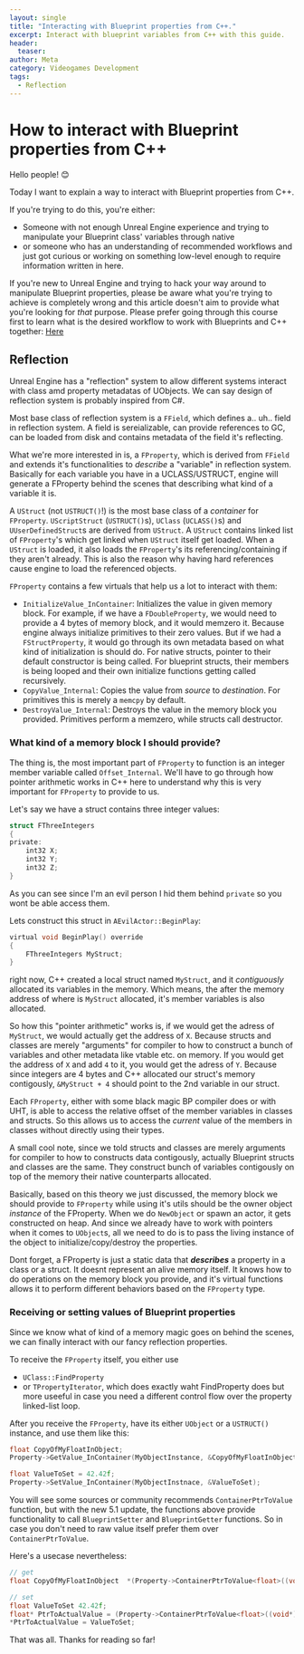 ```yaml
---
layout: single
title: "Interacting with Blueprint properties from C++."
excerpt: Interact with blueprint variables from C++ with this guide.
header:
  teaser: 
author: Meta
category: Videogames Development
tags:
  - Reflection
---
```


# How to interact with Blueprint properties from C++

Hello people! 😊

Today I want to explain a way to interact with Blueprint properties from C++.

If you're trying to do this, you're either:

- Someone with not enough Unreal Engine experience and trying to manipulate your Blueprint class' variables through native
- or someone who has an understanding of recommended workflows and just got curious or working on something low-level enough to require information written in here.

If you're new to Unreal Engine and trying to hack your way around to manipulate Blueprint properties, please be aware what you're trying to achieve is completely wrong and this article doesn't aim to provide what you're looking for *that* purpose. Please prefer going through this course first to learn what is the desired workflow to work with Blueprints and C++ together: [Here](https://www.unrealengine.com/en-US/onlinelearning-courses/converting-blueprints-to-c)

## Reflection

Unreal Engine has a "reflection" system to allow different systems interact with class amd property metadatas of UObjects. We can say design of reflection system is probably inspired from C#.

Most base class of reflection system is a `FField`, which defines a.. uh.. field in reflection system. A field is sereializable, can provide references to GC, can be loaded from disk and contains metadata of the field it's reflecting.

What we're more interested in is, a `FProperty`, which is derived from `FField` and extends it's functionalities to *describe* a "variable" in reflection system. Basically for each variable you have in a UCLASS/USTRUCT, engine will generate a FProperty behind the scenes that describing what kind of a variable it is. 

A `UStruct` (not `USTRUCT()`!) is the most base class of a *container* for `FProperty`. `UScriptStruct` (`USTRUCT()`s), `UClass` (`UCLASS()`s) and `UUserDefinedStruct`s are derived from `UStruct`. A `UStruct` contains linked list of `FProperty`'s which get linked when `UStruct` itself get loaded. When a `UStruct` is loaded, it also loads the `FProperty`'s its referencing/containing if they aren't already. This is also the reason why having hard references cause engine to load the referenced objects.

`FProperty` contains a few virtuals that help us a lot to interact with them:

- `InitializeValue_InContainer`: Initializes the value in given memory block. For example, if we have a `FDoubleProperty`, we would need to provide a 4 bytes of memory block, and it would memzero it. Because engine always initialize primitives to their zero values. But if we had a `FStructProperty`, it would go through its own metadata based on what kind of initialization is should do. For native structs, pointer to their default constructor is being called. For blueprint structs, their members is being looped and their own initialize functions getting called recursively.
- `CopyValue_Internal`: Copies the value from *source* to *destination*. For primitives this is merely a `memcpy` by default. 
- `DestroyValue_Internal`: Destroys the value in the memory block you provided. Primitives perform a memzero, while structs call destructor.

### What kind of a memory block I should provide?

The thing is, the most important part of `FProperty` to function is an integer member variable called `Offset_Internal`. We'll have to go through how pointer arithmetic works in C++ here to understand why this is very important for `FProperty` to provide to us.

Let's say we have a struct contains three integer values:
```c
struct FThreeIntegers
{
private:
    int32 X;
    int32 Y;
    int32 Z;
} 
```
As you can see since I'm an evil person I hid them behind `private` so you wont be able access them. 

Lets construct this struct in `AEvilActor::BeginPlay`:
```c
virtual void BeginPlay() override
{
    FThreeIntegers MyStruct;
}
```
right now, C++ created a local struct named `MyStruct`, and it *contiguously* allocated its variables in the memory. Which means, the after the memory address of where is `MyStruct` allocated, it's member variables is also allocated.

So how this "pointer arithmetic" works is, if we would get the adress of `MyStruct`, we would actually get the address of `X`. Because structs and classes are merely "arguments" for compiler to how to construct a bunch of variables and other metadata like vtable etc. on memory. If you would get the address of `X` and add `4` to it, you would get the adress of `Y`. Because since integers are 4 bytes and C++ allocated our struct's memory contigously, `&MyStruct + 4` should point to the 2nd variable in our struct.

Each `FProperty`, either with some black magic BP compiler does or with UHT, is able to access the relative offset of the member variables in classes and structs. So this allows us to access the *current* value of the members in classes without directly using their types. 

A small cool note, since we told structs and classes are merely arguments for compiler to how to constructs data contigously, actually Blueprint structs and classes are the same. They construct bunch of variables contigously on top of the memory their native counterparts allocated.

Basically, based on this theory we just discussed, the memory block we should provide to `FProperty` while using it's utils should be the owner object *instance* of the FProperty. When we do `NewObject` or spawn an actor, it gets constructed on heap. And since we already have to work with pointers when it comes to `UObject`s, all we need to do is to pass the living instance of the object to initialize/copy/destroy the properties. 

Dont forget, a FProperty is just a static data that ***describes*** a property in a class or a struct. It doesnt represent an alive memory itself. It knows how to do operations on the memory block you provide, and it's virtual functions allows it to perform different behaviors based on the `FProperty` type.

### Receiving or setting values of Blueprint properties

Since we know what of kind of a memory magic goes on behind the scenes, we can finally interact with our fancy reflection properties. 

To receive the `FProperty` itself, you either use 

- `UClass::FindProperty`
- or `TPropertyIterator`, which does exactly waht FindProperty does but more useeful in case you need a different control flow over the property linked-list loop. 

After you receive the `FProperty`, have its either `UObject` or a `USTRUCT()` instance, and use them like this:
```c
float CopyOfMyFloatInObject;
Property->GetValue_InContainer(MyObjectInstance, &CopyOfMyFloatInObject);

float ValueToSet = 42.42f;
Property->SetValue_InContainer(MyObjectInstnace, &ValueToSet);
```
You will see some sources or community recommends `ContainerPtrToValue` function, but with the new 5.1 update, the functions above provide functionality to call `BlueprintSetter` and `BlueprintGetter` functions. So in case you don't need to raw value itself prefer them over `ContainerPtrToValue`. 

Here's a usecase nevertheless:
```c
// get
float CopyOfMyFloatInObject  *(Property->ContainerPtrToValue<float>((void*)MyObjectInstance)); // cast to void* because the overload takes UObject* serves another purpose

// set
float ValueToSet 42.42f;
float* PtrToActualValue = (Property->ContainerPtrToValue<float>((void*)MyObjectInstance));
*PtrToActualValue = ValueToSet;
```

That was all. Thanks for reading so far!
